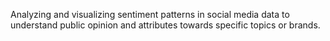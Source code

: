Analyzing and visualizing sentiment patterns in social media data to understand public opinion and attributes towards specific topics or brands.
